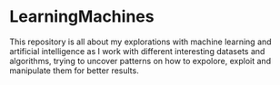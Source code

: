 # LearningMachines

This repository is all about my explorations with machine learning and artificial intelligence as I work with different interesting datasets and algorithms, trying to uncover patterns on how to expolore, exploit and manipulate them for better results.
